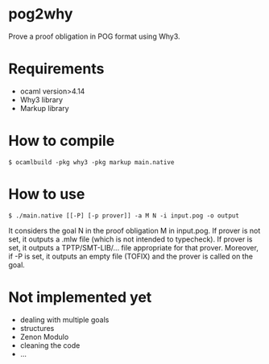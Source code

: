 # pog2why
Prove a proof obligation in POG format using Why3.

# Requirements
- ocaml version>4.14
- Why3 library
- Markup library

# How to compile
```
$ ocamlbuild -pkg why3 -pkg markup main.native
```

# How to use
```
$ ./main.native [[-P] [-p prover]] -a M N -i input.pog -o output
```

It considers the goal N in the proof obligation M in input.pog. If prover is not set, it outputs a .mlw file (which is not intended to typecheck).
If prover is set, it outputs a TPTP/SMT-LIB/... file appropriate for that prover.
Moreover, if -P is set, it outputs an empty file (TOFIX) and the prover is called on the goal.

# Not implemented yet
- dealing with multiple goals
- structures
- Zenon Modulo
- cleaning the code
- ...
